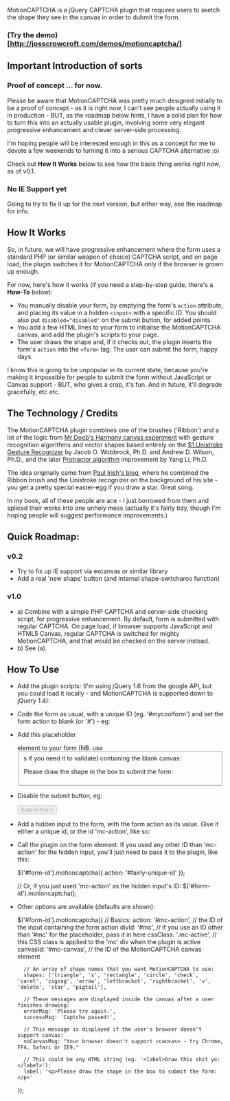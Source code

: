 MotionCAPTCHA is a jQuery CAPTCHA plugin that requires users to sketch the shape they see in the canvas in order to dubmit the form.

### (Try the demo)[http://josscrowcroft.com/demos/motioncaptcha/]

## Important Introduction of sorts

### Proof of concept ... for now.

Please be aware that MotionCAPTCHA was pretty much designed initially to be a proof of concept - as it is right now, I can't see people actually using it in production - BUT, as the roadmap below hints, I have a solid plan for how to turn this into an actually usable plugin, involving some very elegant progressive enhancement and clever server-side processing.

I'm hoping people will be interested enough in this as a concept for me to devote a few weekends to turning it into a serious CAPTCHA alternative :o)

Check out **How It Works** below to see how the basic thing works right now, as of v0.1.

### No IE Support yet

Going to try to fix it up for the next version, but either way, see the roadmap for info.


## How It Works

So, in future, we will have progressive enhancement where the form uses a standard PHP (or similar weapon of choice) CAPTCHA script, and on page load, the plugin switches it for MotionCAPTCHA only if the browser is grown up enough.

For now, here's how it works (if you need a step-by-step guide, there's a **How-To** below):

* You manually disable your form, by emptying the form's `action` attribute, and placing its value in a hidden `<input>` with a specific ID. You should also put `disabled="disabled"` on the submit button, for added points.
* You add a few HTML lines to your form to initialise the MotionCAPTCHA canvas, and add the plugin's scripts to your page.
* The user draws the shape and, if it checks out, the plugin inserts the form's `action` into the `<form>` tag. The user can submit the form, happy days.

I know this is going to be unpopular in its current state, because you're making it impossible for people to submit the form without JavaScript or Canvas support - BUT, who gives a crap, it's fun. And in future, it'll degrade gracefully, etc etc.


## The Technology / Credits

The MotionCAPTCHA plugin combines one of the brushes ('Ribbon') and a lot of the logic from [Mr Doob's Harmony canvas experiment](http://mrdoob.com/projects/harmony/) with gesture recognition algorithms and vector shapes based entirely on the [$1 Unistroke Gesture Recognizer](http://depts.washington.edu/aimgroup/proj/dollar/) by Jacob O. Wobbrock, Ph.D. and Andrew D. Wilson, Ph.D., and the later [Protractor algorithm](http://www.yangl.org/pdf/protractor-chi2010.pdf) improvement by Yang Li, Ph.D. 

The idea originally came from [Paul Irish's blog](http://www.paulirish.com), where he combined the Ribbon brush and the Unistroke recognizer on the background of his site - you get a pretty special easter-egg if you draw a star. Great song.

In my book, all of these people are ace - I just borrowed from them and spliced their works into one unholy mess (actually it's fairly tidy, though I'm hoping people will suggest performance improvements.)


## Quick Roadmap:

### v0.2
* Try to fix up IE support via excanvas or similar library
* Add a real 'new shape' button (and internal shape-switcharoo function)

### v1.0
* a) Combine with a simple PHP CAPTCHA and server-side checking script, for progressive enhancement. By default, form is submitted with regular CAPTCHA. On page load, if browser supports JavaScript and HTML5 Canvas, regular CAPTCHA is switched for mighty MotionCAPTCHA, and that would be checked on the server instead.
* b) See (a).


## How To Use

* Add the plugin scripts: (I'm using jQuery 1.6 from the google API, but you could load it locally - and MotionCAPTCHA is supported down to jQuery 1.4):

	<!--[if IE]><script type="text/javascript" src="excanvas.js"></script><![endif]-->
	<script src="http://ajax.googleapis.com/ajax/libs/jquery/1.6/jquery.min.js"></script>
	<script src="jquery.motionCaptcha.0.1.min.js"></script>
	<link href="jquery.motionCaptcha.0.1.css"></script>

* Code the form as usual, with a unique ID (eg. '#mycoolform') and set the form action to blank (or '#') - eg:

	<form action="#" id="mycoolform" method="[get/post]">

* Add this placeholder <div> element to your form (NB. use <fieldset>s if you need it to validate) containing the blank canvas:

	<div id="mc">
		<p>Please draw the shape in the box to submit the form:</p>
		<canvas id="mc-canvas"></canvas>
	</div>

* Disable the submit button, eg:

	<input type="submit" disabled="disabled" value="Submit Form" />

* Add a hidden input to the form, with the form action as its value. Give it either a unique id, or the id 'mc-action', like so:

	<input type="hidden" id="fairly-unique-id" value="submitform.php" />

* Call the plugin on the form element. If you used any other ID than 'mc-action' for the hidden input, you'll just need to pass it to the plugin, like this:
	
	$('#form-id').motioncaptcha({
		action: '#fairly-unique-id'
	});
	
	// Or, if you just used 'mc-action' as the hidden input's ID:
	$('#form-id').motioncaptcha();


* Other options are available (defaults are shown):

	$('#form-id').motioncaptcha({
		// Basics:
		action: '#mc-action',        // the ID of the input containing the form action
		divId: '#mc',                // if you use an ID other than '#mc' for the placeholder, pass it in here
		cssClass: '.mc-active',      // this CSS class is applied to the 'mc' div when the plugin is active
		canvasId: '#mc-canvas',      // the ID of the MotionCAPTCHA canvas element
		
		// An array of shape names that you want MotionCAPTCHA to use:
		shapes: ['triangle', 'x', 'rectangle', 'circle', 'check', 'caret', 'zigzag', 'arrow', 'leftbracket', 'rightbracket', 'v', 'delete', 'star', 'pigtail'],
		
		// These messages are displayed inside the canvas after a user finishes drawing:
		errorMsg: 'Please try again.',
		successMsg: 'Captcha passed!',
		
		// This message is displayed if the user's browser doesn't support canvas:
		noCanvasMsg: "Your browser doesn't support <canvas> - try Chrome, FF4, Safari or IE9."
		
		// This could be any HTML string (eg. '<label>Draw this shit yo:</label>'):
		label: '<p>Please draw the shape in the box to submit the form:</p>'
	});
